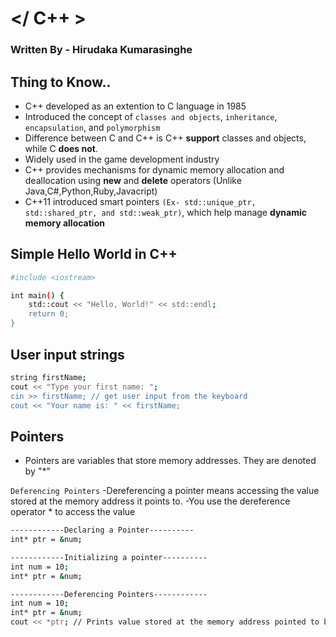 # </ C++ >

### Written By - Hirudaka Kumarasinghe

## Thing to Know..
- C++ developed as an extention to C language in 1985
- Introduced the concept of ```classes and objects```, ```inheritance```, ```encapsulation```, and ```polymorphism```
- Difference between C and C++ is C++ **support** classes and objects, while C **does not**.
- Widely used in the game development industry
- C++ provides mechanisms for dynamic memory allocation and deallocation using **new** and **delete** operators (Unlike Java,C#,Python,Ruby,Javacript)
- C++11 introduced smart pointers ```(Ex- std::unique_ptr, std::shared_ptr, and std::weak_ptr)```, which help manage **dynamic memory allocation**


## Simple Hello World in C++
```bash
#include <iostream>

int main() {
    std::cout << "Hello, World!" << std::endl;
    return 0;
}
```

## User input strings
```bash
string firstName;
cout << "Type your first name: ";
cin >> firstName; // get user input from the keyboard
cout << "Your name is: " << firstName;
```

## Pointers
- Pointers are variables that store memory addresses. They are denoted by "*"

```Deferencing Pointers```
-Dereferencing a pointer means accessing the value stored at the memory address it points to.
-You use the dereference operator * to access the value

```bash
------------Declaring a Pointer----------
int* ptr = &num;

------------Initializing a pointer----------
int num = 10;
int* ptr = &num;

------------Deferencing Pointers------------
int num = 10;
int* ptr = &num;
cout << *ptr; // Prints value stored at the memory address pointed to by ptr (Ex- prints 10)
```

